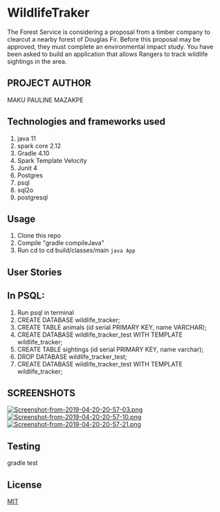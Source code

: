 # WildlifeTraker
The Forest Service is considering a proposal from a timber company to clearcut a nearby forest of Douglas Fir. Before this proposal may be approved, they must complete an environmental impact study. You have been asked to build an application that allows Rangers to track wildlife sightings in the area.

## PROJECT AUTHOR
MAKU PAULINE MAZAKPE

## Technologies and frameworks used
1. java 11
2. spark core 2.12
3. Gradle 4.10
4. Spark Template Velocity
5. Junit 4
6. Postgres
7. psql
8. sql2o
9. postgresql

## Usage
1. Clone this repo
2. Compile "gradle compileJava"
3. Run cd to cd build/classes/main `java App`

## User Stories 

## In PSQL:
1. Run psql in terminal
2. CREATE DATABASE wildlife_tracker;
3. CREATE TABLE animals (id serial PRIMARY KEY, name VARCHAR);
4. CREATE DATABASE wildlife_tracker_test WITH TEMPLATE wildlife_tracker;
5. CREATE TABLE sightings (id serial PRIMARY KEY, name varchar);
6. DROP DATABASE wildlife_tracker_test;
7. CREATE DATABASE wildlife_tracker_test WITH TEMPLATE wildlife_tracker;

## SCREENSHOTS
[![Screenshot-from-2019-04-20-20-57-03.png](https://i.postimg.cc/5N6pzWnZ/Screenshot-from-2019-04-20-20-57-03.png)](https://postimg.cc/crGQq2qm)
[![Screenshot-from-2019-04-20-20-57-10.png](https://i.postimg.cc/GmvFPLYS/Screenshot-from-2019-04-20-20-57-10.png)](https://postimg.cc/PCrvTkSm)
[![Screenshot-from-2019-04-20-20-57-21.png](https://i.postimg.cc/63pCNCPD/Screenshot-from-2019-04-20-20-57-21.png)](https://postimg.cc/SXHn6Ykr)

## Testing
gradle test

## License
[MIT](https://choosealicense.com/licenses/mit/)

